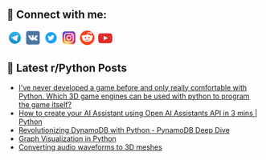 ## 🔎 Connect with me:
[<img src="https://github.com/bullbesh/bullbesh/blob/main/images/Telegram.png" width="32" height="32" />](https://t.me/bullbesh)
[<img src="https://github.com/bullbesh/bullbesh/blob/main/images/VK.png" width="32" height="32" />](https://vk.com/bullbesh)
[<img src="https://github.com/bullbesh/bullbesh/blob/main/images/Twitter.png" width="32" height="32" />](https://twitter.com/bullbesh1)
[<img src="https://github.com/bullbesh/bullbesh/blob/main/images/Instagram.png" width="32" height="32" />](https://www.instagram.com/bullbesh)
[<img src="https://github.com/bullbesh/bullbesh/blob/main/images/Reddit.png" width="32" height="32" />](https://www.reddit.com/user/bullbesh)
[<img src="https://github.com/bullbesh/bullbesh/blob/main/images/YouTube.png" width="32" height="32" />](https://www.youtube.com/channel/UCtfjRs6uzgq5mfm8S06WTcg)

## 📕 Latest r/Python Posts
<!-- BLOG-POST-LIST:START -->
- [I&#39;ve never developed a game before and only really comfortable with Python. Which 3D game engines can be used with python to program the game itself?](https://www.reddit.com/r/Python/comments/17ubaxy/ive_never_developed_a_game_before_and_only_really/)
- [How to create your AI Assistant using Open AI Assistants API in 3 mins | Python](https://www.reddit.com/r/Python/comments/17uaunh/how_to_create_your_ai_assistant_using_open_ai/)
- [Revolutionizing DynamoDB with Python - PynamoDB Deep Dive](https://www.reddit.com/r/Python/comments/17u8fr2/revolutionizing_dynamodb_with_python_pynamodb/)
- [Graph Visualization in Python](https://www.reddit.com/r/Python/comments/17u6tbd/graph_visualization_in_python/)
- [Converting audio waveforms to 3D meshes](https://www.reddit.com/r/Python/comments/17u5e3w/converting_audio_waveforms_to_3d_meshes/)
<!-- BLOG-POST-LIST:END -->
